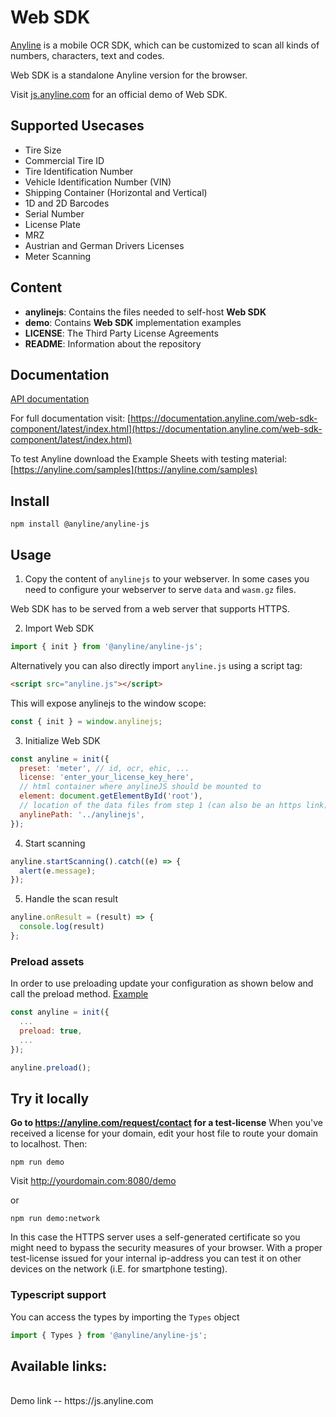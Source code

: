 # Web SDK

[Anyline](https://www.anyline.com) is a mobile OCR SDK, which can be customized to scan all kinds of numbers, characters, text and codes.

Web SDK is a standalone Anyline version for the browser.

Visit [js.anyline.com](https://js.anyline.com) for an official demo of Web SDK.

## Supported Usecases

- Tire Size
- Commercial Tire ID
- Tire Identification Number
- Vehicle Identification Number (VIN)
- Shipping Container (Horizontal and Vertical)
- 1D and 2D Barcodes
- Serial Number
- License Plate
- MRZ
- Austrian and German Drivers Licenses
- Meter Scanning

## Content

- **anylinejs**: Contains the files needed to self-host **Web SDK**
- **demo**: Contains **Web SDK** implementation examples
- **LICENSE**: The Third Party License Agreements
- **README**: Information about the repository

## Documentation

[API documentation](https://js.anyline.com/release/51.3.1/docs/index.html)

For full documentation visit: [https://documentation.anyline.com/web-sdk-component/latest/index.html](https://documentation.anyline.com/web-sdk-component/latest/index.html)

To test Anyline download the Example Sheets with testing material: [https://anyline.com/samples](https://anyline.com/samples)

## Install

`npm install @anyline/anyline-js`

## Usage

1. Copy the content of `anylinejs` to your webserver. In some cases you need to configure your webserver to serve `data` and `wasm.gz` files.

Web SDK has to be served from a web server that supports HTTPS.

2. Import Web SDK

```JavaScript
import { init } from '@anyline/anyline-js';
```

Alternatively you can also directly import `anyline.js` using a script tag:

```HTML
<script src="anyline.js"></script>
```

This will expose anylinejs to the window scope:

```JavaScript
const { init } = window.anylinejs;
```

3. Initialize Web SDK

```JavaScript
const anyline = init({
  preset: 'meter', // id, ocr, ehic, ...
  license: 'enter_your_license_key_here',
  // html container where anylineJS should be mounted to
  element: document.getElementById('root'),
  // location of the data files from step 1 (can also be an https link)
  anylinePath: '../anylinejs',
});
```

4. Start scanning

```JavaScript
anyline.startScanning().catch((e) => {
  alert(e.message);
});
```

5. Handle the scan result

```JavaScript
anyline.onResult = (result) => {
  console.log(result)
};
```

### Preload assets

In order to use preloading update your configuration as shown below and call the preload method. [Example](demo/preload-example.js)

```JavaScript
const anyline = init({
  ...
  preload: true,
  ...
});

anyline.preload();
```

## Try it locally

**Go to https://anyline.com/request/contact for a test-license**
When you've received a license for your domain, edit your host file to route your domain to localhost. Then:

`npm run demo`

Visit http://yourdomain.com:8080/demo

or

`npm run demo:network`

In this case the HTTPS server uses a self-generated certificate so you might need to bypass the security measures of your browser. With a proper test-license issued for your internal ip-address you can test it on other devices on the network (i.E. for smartphone testing).

### Typescript support

You can access the types by importing the `Types` object

```JavaScript
import { Types } from '@anyline/anyline-js';
```

## Available links:

<br>
Demo link -- https://js.anyline.com 
<br>
